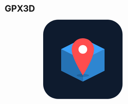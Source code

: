 # GPX3D

<p align="center">
    <svg
        xmlns="http://www.w3.org/2000/svg"
        width="256"
        height="256"
        fill="none"
        viewBox="0 0 512 512"
    ><rect width="512" height="512" fill="#0E1B2E" rx="96" /><path
            fill="#3BA3FF"
            d="m256 120 140 70-140 70-140-70z"
        /><path fill="#2E86D1" d="M396 190v140l-140 70V260z" /><path
            fill="#2572B5"
            d="M116 190v140l140 70V260z"
        /><path
            stroke="#fff"
            stroke-width="2"
            d="m116 190 140 70 140-70"
            opacity=".15"
        /><path
            stroke="#000"
            stroke-width="2"
            d="M256 260v140"
            opacity=".1"
        /><ellipse
            cx="256"
            cy="360"
            fill="#000"
            opacity=".15"
            rx="40"
            ry="10"
        /><path
            fill="#FF4D4D"
            d="M256 120c-40 0-72 32-72 72 0 56 72 168 72 168s72-112 72-168c0-40-32-72-72-72Z"
        /><circle cx="256" cy="192" r="28" fill="#fff" /></svg>
</p>
